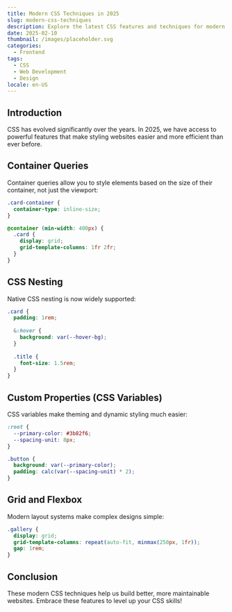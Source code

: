 ```yaml
---
title: Modern CSS Techniques in 2025
slug: modern-css-techniques
description: Explore the latest CSS features and techniques for modern web development
date: 2025-02-10
thumbnail: /images/placeholder.svg
categories:
  - Frontend
tags:
  - CSS
  - Web Development
  - Design
locale: en-US
---
```


## Introduction

CSS has evolved significantly over the years. In 2025, we have access to powerful features that make styling websites easier and more efficient than ever before.

## Container Queries

Container queries allow you to style elements based on the size of their container, not just the viewport:

```css
.card-container {
  container-type: inline-size;
}

@container (min-width: 400px) {
  .card {
    display: grid;
    grid-template-columns: 1fr 2fr;
  }
}
```

## CSS Nesting

Native CSS nesting is now widely supported:

```css
.card {
  padding: 1rem;
  
  &:hover {
    background: var(--hover-bg);
  }
  
  .title {
    font-size: 1.5rem;
  }
}
```

## Custom Properties (CSS Variables)

CSS variables make theming and dynamic styling much easier:

```css
:root {
  --primary-color: #3b82f6;
  --spacing-unit: 8px;
}

.button {
  background: var(--primary-color);
  padding: calc(var(--spacing-unit) * 2);
}
```

## Grid and Flexbox

Modern layout systems make complex designs simple:

```css
.gallery {
  display: grid;
  grid-template-columns: repeat(auto-fit, minmax(250px, 1fr));
  gap: 1rem;
}
```

## Conclusion

These modern CSS techniques help us build better, more maintainable websites. Embrace these features to level up your CSS skills!
